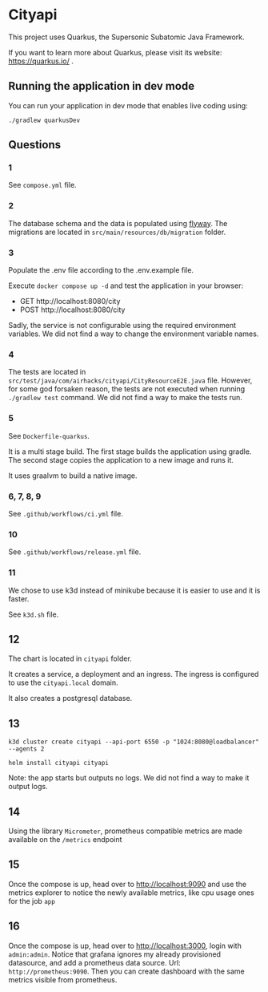 # Cityapi

This project uses Quarkus, the Supersonic Subatomic Java Framework.

If you want to learn more about Quarkus, please visit its website: https://quarkus.io/ .

## Running the application in dev mode

You can run your application in dev mode that enables live coding using:

```shell script
./gradlew quarkusDev
```

## Questions

### 1

See `compose.yml` file.

### 2

The database schema and the data is populated using [flyway](https://flywaydb.org/).
The migrations are located in `src/main/resources/db/migration` folder.

### 3

Populate the .env file according to the .env.example file.

Execute `docker compose up -d` and test the application in your browser:

- GET http://localhost:8080/city
- POST http://localhost:8080/city

Sadly, the service is not configurable using the required environment variables. We did not find a way
to change the environment variable names.

### 4

The tests are located in `src/test/java/com/airhacks/cityapi/CityResourceE2E.java` file. However, for some
god forsaken reason, the tests are not executed when running `./gradlew test` command. We did not find a way
to make the tests run.

### 5

See `Dockerfile-quarkus`.

It is a multi stage build. The first stage builds the application using gradle. The second stage copies the
application to a new image and runs it.

It uses graalvm to build a native image.

### 6, 7, 8, 9

See `.github/workflows/ci.yml` file.

### 10

See `.github/workflows/release.yml` file.

### 11

We chose to use k3d instead of minikube because it is easier to use and it is faster.

See `k3d.sh` file.

## 12

The chart is located in `cityapi` folder.

It creates a service, a deployment and an ingress. The ingress is configured to use the `cityapi.local` domain.

It also creates a postgresql database.

## 13

`k3d cluster create cityapi --api-port 6550 -p "1024:8080@loadbalancer" --agents 2`

`helm install cityapi cityapi`

Note: the app starts but outputs no logs. We did not find a way to make it output logs.

## 14

Using the library `Micrometer`, prometheus compatible metrics are made available on the `/metrics` endpoint

## 15

Once the compose is up, head over to [http://localhost:9090](http://localhost:9090) and use the metrics explorer to
notice the newly available metrics, like cpu usage ones for the job `app`

## 16

Once the compose is up, head over to [http://localhost:3000](http://localhost:3000), login with `admin:admin`.
Notice that grafana ignores my already provisioned datasource, and add a prometheus data source.
Url: `http://prometheus:9090`. Then you can create dashboard with the same metrics visible from prometheus.


